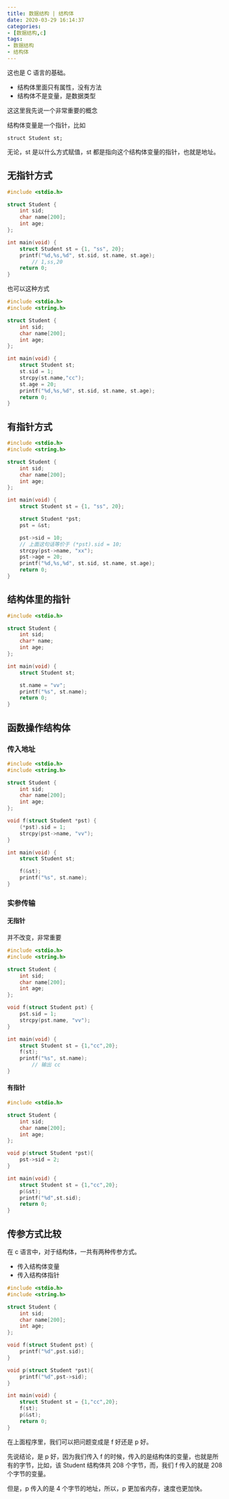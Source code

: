 ```yaml
---
title: 数据结构 | 结构体
date: 2020-03-29 16:14:37
categories:
- [数据结构,c]
tags:
- 数据结构
- 结构体
---
```

这也是 C 语言的基础。

<!-- more -->

- 结构体里面只有属性，没有方法
- 结构体不是变量，是数据类型

这这里我先说一个非常重要的概念

结构体变量是一个指针，比如

    struct Student st;

无论，st 是以什么方式赋值，st 都是指向这个结构体变量的指针，也就是地址。

## 无指针方式

```c
#include <stdio.h>

struct Student {
    int sid;
    char name[200];
    int age;
};

int main(void) {
    struct Student st = {1, "ss", 20};
    printf("%d,%s,%d", st.sid, st.name, st.age);
    	// 1,ss,20
    return 0;
}
```

也可以这种方式

```c
#include <stdio.h>
#include <string.h>

struct Student {
    int sid;
    char name[200];
    int age;
};

int main(void) {
    struct Student st;
    st.sid = 1;
    strcpy(st.name,"cc");
    st.age = 20;
    printf("%d,%s,%d", st.sid, st.name, st.age);
    return 0;
}
```

## 有指针方式

```c
#include <stdio.h>
#include <string.h>

struct Student {
    int sid;
    char name[200];
    int age;
};

int main(void) {
    struct Student st = {1, "ss", 20};

    struct Student *pst;
    pst = &st;

    pst->sid = 10;
    // 上面这句话等价于 (*pst).sid = 10;
    strcpy(pst->name, "xx");
    pst->age = 20;
    printf("%d,%s,%d", st.sid, st.name, st.age);
    return 0;
}
```

## 结构体里的指针

```c
#include <stdio.h>

struct Student {
    int sid;
    char* name;
    int age;
};

int main(void) {
    struct Student st;

    st.name = "vv";
    printf("%s", st.name);
    return 0;
}
```

## 函数操作结构体

### 传入地址

```c
#include <stdio.h>
#include <string.h>

struct Student {
    int sid;
    char name[200];
    int age;
};

void f(struct Student *pst) {
    (*pst).sid = 1;
    strcpy(pst->name, "vv");
}

int main(void) {
    struct Student st;

    f(&st);
    printf("%s", st.name);
}
```

### 实参传输

#### 无指针

并不改变，非常重要

```c
#include <stdio.h>
#include <string.h>

struct Student {
    int sid;
    char name[200];
    int age;
};

void f(struct Student pst) {
    pst.sid = 1;
    strcpy(pst.name, "vv");
}

int main(void) {
    struct Student st = {1,"cc",20};
    f(st);
    printf("%s", st.name);
    	// 输出 cc
}
```

#### 有指针

```c
#include <stdio.h>

struct Student {
    int sid;
    char name[200];
    int age;
};

void p(struct Student *pst){
    pst->sid = 2;
}

int main(void) {
    struct Student st = {1,"cc",20};
    p(&st);
    printf("%d",st.sid);
    return 0;
}
```

## 传参方式比较

在 c 语言中，对于结构体，一共有两种传参方式。

- 传入结构体变量
- 传入结构体指针

```c
#include <stdio.h>
#include <string.h>

struct Student {
    int sid;
    char name[200];
    int age;
};

void f(struct Student pst) {
    printf("%d",pst.sid);
}

void p(struct Student *pst){
    printf("%d",pst->sid);
}

int main(void) {
    struct Student st = {1,"cc",20};
    f(st);
    p(&st);
    return 0;
}
```

在上面程序里，我们可以把问题变成是 f 好还是 p 好。

先说结论，是 p 好，因为我们传入 f 的时候，传入的是结构体的变量，也就是所有的字节，比如，该 Student 结构体共 208 个字节，而，我们 f 传入的就是 208 个字节的变量。

但是，p 传入的是 4 个字节的地址，所以，p 更加省内存，速度也更加快。